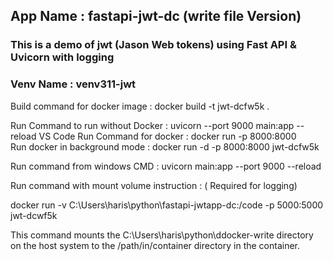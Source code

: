 ## App Name : fastapi-jwt-dc (write file Version)

### This is a demo of jwt (Jason Web tokens) using Fast API & Uvicorn with logging

###  Venv Name : venv311-jwt

Build command for docker image : docker build -t jwt-dcfw5k .

Run Command to run without Docker : uvicorn --port 9000 main:app --reload
VS Code Run Command for docker : docker run -p 8000:8000  
Run docker in background mode : docker run -d -p 8000:8000 jwt-dcfw5k  

Run command from windows CMD : uvicorn main:app --port 9000 --reload

Run command with mount volume instruction : ( Required for logging)

docker run -v C:\\Users\\haris\\python\\fastapi-jwtapp-dc:/code -p 5000:5000  jwt-dcwf5k

This command mounts the C:\Users\haris\python\ddocker-write directory on the host system to the /path/in/container directory in the container.

